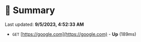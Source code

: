 # 📖 Summary
Last updated: **9/5/2023, 4:52:33 AM**

- `GET` [https://google.com](https://google.com) - **Up** (189ms)
